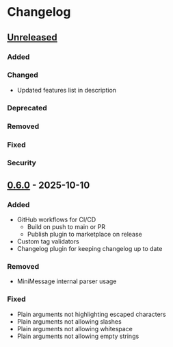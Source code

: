 # Changelog

## [Unreleased]

### Added

### Changed
- Updated features list in description

### Deprecated

### Removed

### Fixed

### Security

## [0.6.0] - 2025-10-10

### Added

- GitHub workflows for CI/CD
  - Build on push to main or PR
  - Publish plugin to marketplace on release
- Custom tag validators
- Changelog plugin for keeping changelog up to date

### Removed

- MiniMessage internal parser usage

### Fixed

- Plain arguments not highlighting escaped characters
- Plain arguments not allowing slashes
- Plain arguments not allowing whitespace
- Plain arguments not allowing empty strings

[Unreleased]: https://github.com/Privatech38/intellij-minimessage/compare/v0.6.0...HEAD
[0.6.0]: https://github.com/Privatech38/intellij-minimessage/commits/v0.6.0
